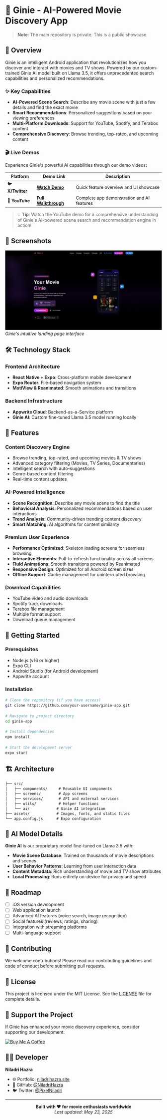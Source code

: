 # 🎥 Ginie - AI-Powered Movie Discovery App

> **Note**: The main repository is private. This is a public showcase.

## 🚀 Overview

Ginie is an intelligent Android application that revolutionizes how you discover and interact with movies and TV shows. Powered by our custom-trained Ginie AI model built on Llama 3.5, it offers unprecedented search capabilities and personalized recommendations.

### ✨ Key Capabilities

- **AI-Powered Scene Search**: Describe any movie scene with just a few details and find the exact movie
- **Smart Recommendations**: Personalized suggestions based on your viewing preferences
- **Multi-Platform Downloads**: Support for YouTube, Spotify, and Terabox content
- **Comprehensive Discovery**: Browse trending, top-rated, and upcoming content

### 🎬 Live Demos

Experience Ginie's powerful AI capabilities through our demo videos:

<div align="center">

| Platform | Demo Link | Description |
|----------|-----------|-------------|
| 🐦 **X/Twitter** | **[Watch Demo](https://x.com/pixelNiladri/status/1911432555611512977)** | Quick feature overview and UI showcase |
| 🎥 **YouTube** | **[Full Walkthrough](https://www.youtube.com/watch?v=qxS3Uccl224)** | Complete app demonstration and AI features |

</div>

> 💡 **Tip**: Watch the YouTube demo for a comprehensive understanding of Ginie's AI-powered scene search and recommendation engine in action!

## 📱 Screenshots

![Ginie App Landing Page](./public/image.png)
*Ginie's intuitive landing page interface*

## 🛠️ Technology Stack

### **Frontend Architecture**
- **React Native + Expo**: Cross-platform mobile development
- **Expo Router**: File-based navigation system
- **MotiView & Reanimated**: Smooth animations and transitions

### **Backend Infrastructure**
- **Appwrite Cloud**: Backend-as-a-Service platform
- **Ginie AI**: Custom fine-tuned Llama 3.5 model running locally

## 🎯 Features

### **Content Discovery Engine**
- Browse trending, top-rated, and upcoming movies & TV shows
- Advanced category filtering (Movies, TV Series, Documentaries)
- Intelligent search with auto-suggestions
- Genre-based content filtering
- Real-time content updates

### **AI-Powered Intelligence**
- **Scene Recognition**: Describe any movie scene to find the title
- **Behavioral Analysis**: Personalized recommendations based on user interactions
- **Trend Analysis**: Community-driven trending content discovery
- **Smart Matching**: AI algorithms for content similarity

### **Premium User Experience**
- **Performance Optimized**: Skeleton loading screens for seamless browsing
- **Interactive Elements**: Pull-to-refresh functionality across all screens
- **Fluid Animations**: Smooth transitions powered by Reanimated
- **Responsive Design**: Optimized for all Android screen sizes
- **Offline Support**: Cache management for uninterrupted browsing

### **Download Capabilities**
- YouTube video and audio downloads
- Spotify track downloads
- Terabox file management
- Multiple format support
- Download queue management

## 🚀 Getting Started

### Prerequisites
- Node.js (v16 or higher)
- Expo CLI
- Android Studio (for Android development)
- Appwrite account

### Installation
```bash
# Clone the repository (if you have access)
git clone https://github.com/your-username/ginie-app.git

# Navigate to project directory
cd ginie-app

# Install dependencies
npm install

# Start the development server
expo start
```

## 🏗️ Architecture

```
├── src/
│   ├── components/     # Reusable UI components
│   ├── screens/        # App screens
│   ├── services/       # API and external services
│   ├── utils/          # Helper functions
│   └── ai/            # Ginie AI integration
├── assets/            # Images, fonts, and static files
└── app.config.js      # Expo configuration
```

## 🤖 AI Model Details

**Ginie AI** is our proprietary model fine-tuned on Llama 3.5 with:
- **Movie Scene Database**: Trained on thousands of movie descriptions and scenes
- **User Behavior Patterns**: Learning from user interaction data
- **Content Metadata**: Rich understanding of movie and TV show attributes
- **Local Processing**: Runs entirely on-device for privacy and speed

## 🔮 Roadmap

- [ ] iOS version development
- [ ] Web application launch
- [ ] Advanced AI features (voice search, image recognition)
- [ ] Social features (reviews, ratings, sharing)
- [ ] Integration with streaming platforms
- [ ] Multi-language support

## 🤝 Contributing

We welcome contributions! Please read our contributing guidelines and code of conduct before submitting pull requests.

## 📄 License

This project is licensed under the MIT License. See the [LICENSE](LICENSE) file for complete details.

## 💖 Support the Project

If Ginie has enhanced your movie discovery experience, consider supporting our development:

[![Buy Me A Coffee](https://cdn.buymeacoffee.com/buttons/v2/default-yellow.png)](https://buymeacoffee.com/niladri)

## 👨‍💻 Developer

**Niladri Hazra**
- 🌐 Portfolio: [niladrihazra.site](https://niladri.tech)
- 🐙 GitHub: [@NiladriHazra](https://github.com/NiladriHazra)
- 🐦 Twitter: [@PixelNiladri](https://x.com/pixelNiladri)

---

<p align="center">
  <strong>Built with ❤️ for movie enthusiasts worldwide</strong><br>
  <em>Last updated: May 23, 2025</em>
</p>